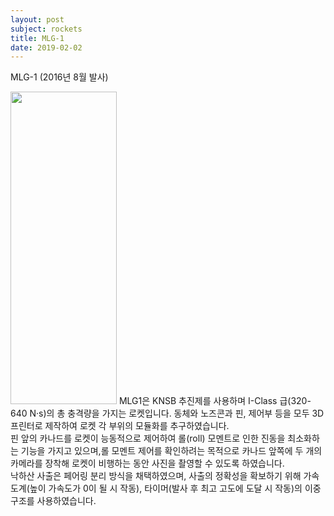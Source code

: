 ```yaml
---
layout: post
subject: rockets
title: MLG-1
date: 2019-02-02
---
```

MLG-1 (2016년 8월 발사)<br/>
<td width="155" align="center">
<img src="https://github.com/hsb6350/hanaro.github.io/blob/master/assets/logo/MLG1.PNG?raw=true" width="170" height="500"/></td>
MLG1은 KNSB 추진제를 사용하며 I-Class 급(320-640 N·s)의 총 충격량을 가지는 로켓입니다. 동체와 노즈콘과 핀, 제어부 등을 모두 3D 프린터로 제작하여 로켓 각 부위의 모듈화를 추구하였습니다.<br/>
핀 앞의 카나드를 로켓이 능동적으로 제어하여 롤(roll) 모멘트로 인한 진동을 최소화하는 기능을 가지고 있으며,롤 모멘트 제어를 확인하려는 목적으로 카나드 앞쪽에 두 개의 카메라를 장착해 로켓이 비행하는 동안 사진을 촬영할 수 있도록 하였습니다.<br/>
낙하산 사출은 페어링 분리 방식을 채택하였으며, 사출의 정확성을 확보하기 위해 가속도계(높이 가속도가 0이 될 시 작동), 타이머(발사 후 최고 고도에 도달 시 작동)의 이중 구조를 사용하였습니다.
